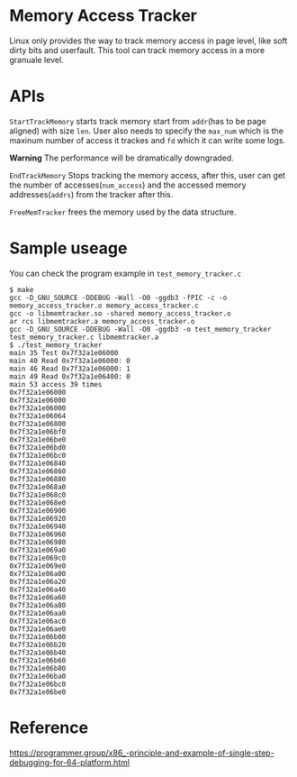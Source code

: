 # Memory Access Tracker

Linux only provides the way to track memory access in page level, like soft dirty bits and userfault. This tool can track memory access in a more granuale level.

# APIs

`StartTrackMemory` starts track memory start from `addr`(has to be page aligned) with size `len`. User also needs to specify the `max_num` which is the maxinum number of access it trackes and `fd` which it can write some logs.

**Warning** The performance will be dramatically downgraded.

`EndTrackMemory` Stops tracking the memory access, after this, user can get the number of accesses(`num_access`) and the accessed memory addresses(`addrs`) from the tracker after this.

`FreeMemTracker` frees the memory used by the data structure.

# Sample useage

You can check the program example in `test_memory_tracker.c`

```
$ make
gcc -D_GNU_SOURCE -DDEBUG -Wall -O0 -ggdb3 -fPIC -c -o memory_access_tracker.o memory_access_tracker.c
gcc -o libmemtracker.so -shared memory_access_tracker.o
ar rcs libmemtracker.a memory_access_tracker.o
gcc -D_GNU_SOURCE -DDEBUG -Wall -O0 -ggdb3 -o test_memory_tracker test_memory_tracker.c libmemtracker.a
$ ./test_memory_tracker
main 35 Test 0x7f32a1e06000
main 40 Read 0x7f32a1e06000: 0
main 46 Read 0x7f32a1e06000: 1
main 49 Read 0x7f32a1e06400: 0
main 53 access 39 times
0x7f32a1e06000
0x7f32a1e06000
0x7f32a1e06000
0x7f32a1e06064
0x7f32a1e06800
0x7f32a1e06bf0
0x7f32a1e06be0
0x7f32a1e06bd0
0x7f32a1e06bc0
0x7f32a1e06840
0x7f32a1e06860
0x7f32a1e06880
0x7f32a1e068a0
0x7f32a1e068c0
0x7f32a1e068e0
0x7f32a1e06900
0x7f32a1e06920
0x7f32a1e06940
0x7f32a1e06960
0x7f32a1e06980
0x7f32a1e069a0
0x7f32a1e069c0
0x7f32a1e069e0
0x7f32a1e06a00
0x7f32a1e06a20
0x7f32a1e06a40
0x7f32a1e06a60
0x7f32a1e06a80
0x7f32a1e06aa0
0x7f32a1e06ac0
0x7f32a1e06ae0
0x7f32a1e06b00
0x7f32a1e06b20
0x7f32a1e06b40
0x7f32a1e06b60
0x7f32a1e06b80
0x7f32a1e06ba0
0x7f32a1e06bc0
0x7f32a1e06be0
```

# Reference

https://programmer.group/x86_-principle-and-example-of-single-step-debugging-for-64-platform.html
